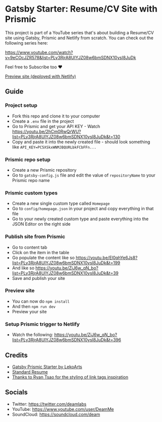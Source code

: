 # Gatsby Starter: Resume/CV Site with Prismic

This project is part of a YouTube series that's about building a Resume/CV site using Gatsby, Prismic and Netlify from scratch. You can check out the following series here:

https://www.youtube.com/watch?v=9eCOcJZR578&list=PLy3RjrA8UIYJZ08w6bmSDNX10ysI8JuDk

Feel free to Subscribe too :heart:

[Preview site (deployed with Netlify)](https://compassionate-morse-5204bf.netlify.com/)

## Guide

### Project setup

- Fork this repo and clone it to your computer
- Create a `.env` file in the project
- Go to Prismic and get your API KEY - Watch https://youtu.be/2hCm0RwQrWU?list=PLy3RjrA8UIYJZ08w6bmSDNX10ysI8JuDk&t=130
- Copy and paste it into the newly created file - should look something like `API_KEY=PC5XSkxWNMJBQURLbkFCbFFn...`

### Prismic repo setup

- Create a new Prismic repository
- Go to `gatsby-config.js` file and edit the value of `repositoryName` to your Prismic repo name

### Prismic custom types

- Create a new single custom type called `Homepage`
- Go to `config/homepage.json` in your project and copy everything in that file
- Go to your newly created custom type and paste everything into the JSON Editor on the right side

### Publish site from Prismic

- Go to content tab
- Click on the item in the table
- Go populate the content like so https://youtu.be/El0qhYe6Js8?list=PLy3RjrA8UIYJZ08w6bmSDNX10ysI8JuDk&t=199
- And like so https://youtu.be/ZiJ6w_qN_bo?list=PLy3RjrA8UIYJZ08w6bmSDNX10ysI8JuDk&t=39
- Save and publish your site

### Preview site

- You can now do `npm install`
- And then `npm run dev`
- Preview your site

### Setup Prismic trigger to Netlify

- Watch the following: https://youtu.be/ZiJ6w_qN_bo?list=PLy3RjrA8UIYJZ08w6bmSDNX10ysI8JuDk&t=396

## Credits

- [Gatsby Prismic Starter by LekoArts](https://github.com/LekoArts/gatsby-starter-prismic)
- [Standard Resume](https://standardresume.co/)
- [Thanks to Ryan Tsao for the styling of link tags inspiration](https://ryantsao.com/blog/virtual-css-with-styletron)

## Socials

- Twitter: https://twitter.com/deamlabs
- YouTube: https://www.youtube.com/user/DeamMe
- SoundCloud: https://soundcloud.com/deam
